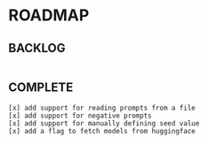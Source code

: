 # ROADMAP

## BACKLOG

```
```

## COMPLETE

```
[x] add support for reading prompts from a file
[x] add support for negative prompts
[x] add support for manually defining seed value
[x] add a flag to fetch models from huggingface
```
